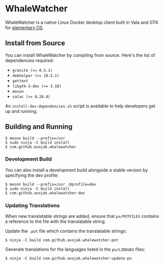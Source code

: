 # WhaleWatcher

WhaleWatcher is a native Linux Docker desktop client built in Vala and GTK for [elementary OS](https://elementary.io).

## Install from Source

You can install WhaleWatcher by compiling from source. Here's the list of
dependencies required:

- `granite (>= 0.5.1)`
- `debhelper (>= 10.5.1)`
- `gettext`
- `libgtk-3-dev (>= 3.10)`
- `meson`
- `valac (>= 0.28.0)`

An `install-dev-dependencies.sh` script is available to help developers get up and running.

## Building and Running

```
$ meson build --prefix=/usr
$ sudo ninja -C build install
$ com.github.avojak.whalewatcher
```

### Development Build

You can also install a development build alongside a stable version by specifying the dev profile:

```
$ meson build --prefix=/usr -Dprofile=dev
$ sudo ninja -C build install
$ com.github.avojak.whalewatcher-dev
```

### Updating Translations

When new translatable strings are added, ensure that `po/POTFILES` contains a
reference to the file with the translatable string.

Update the `.pot` file which contains the translatable strings:

```
$ ninja -C build com.github.avojak.whalewatcher-pot
```

Generate translations for the languages listed in the `po/LINGUAS` files:

```
$ ninja -C build com.github.avojak.whalewatcher-update-po
```